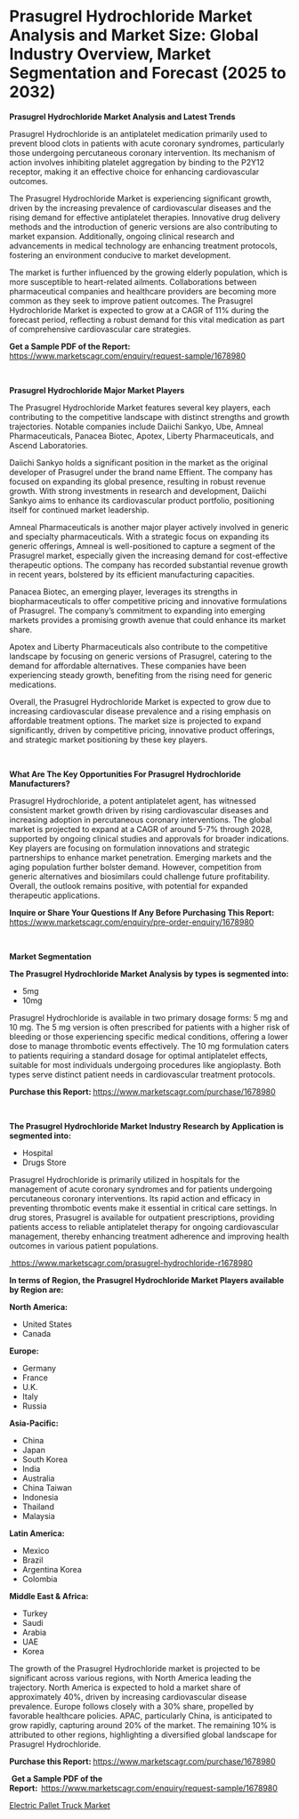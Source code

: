 <p><h1>Prasugrel Hydrochloride Market Analysis and Market Size: Global Industry Overview, Market Segmentation and Forecast (2025 to 2032)</h1></p><p><strong>Prasugrel Hydrochloride Market Analysis and Latest Trends</strong></p>
<p><p>Prasugrel Hydrochloride is an antiplatelet medication primarily used to prevent blood clots in patients with acute coronary syndromes, particularly those undergoing percutaneous coronary intervention. Its mechanism of action involves inhibiting platelet aggregation by binding to the P2Y12 receptor, making it an effective choice for enhancing cardiovascular outcomes. </p><p>The Prasugrel Hydrochloride Market is experiencing significant growth, driven by the increasing prevalence of cardiovascular diseases and the rising demand for effective antiplatelet therapies. Innovative drug delivery methods and the introduction of generic versions are also contributing to market expansion. Additionally, ongoing clinical research and advancements in medical technology are enhancing treatment protocols, fostering an environment conducive to market development.</p><p>The market is further influenced by the growing elderly population, which is more susceptible to heart-related ailments. Collaborations between pharmaceutical companies and healthcare providers are becoming more common as they seek to improve patient outcomes. The Prasugrel Hydrochloride Market is expected to grow at a CAGR of 11% during the forecast period, reflecting a robust demand for this vital medication as part of comprehensive cardiovascular care strategies.</p></p>
<p><strong>Get a Sample PDF of the Report:&nbsp;</strong> <a href="https://www.marketscagr.com/enquiry/request-sample/1678980?utm_campaign=3166&utm_medium=2&utm_source=Github&utm_content=ia&utm_term=24032025&utm_id=prasugrel-hydrochloride">https://www.marketscagr.com/enquiry/request-sample/1678980</a></p>
<p>&nbsp;</p>
<p><strong>Prasugrel Hydrochloride Major Market Players</strong></p>
<p><p>The Prasugrel Hydrochloride Market features several key players, each contributing to the competitive landscape with distinct strengths and growth trajectories. Notable companies include Daiichi Sankyo, Ube, Amneal Pharmaceuticals, Panacea Biotec, Apotex, Liberty Pharmaceuticals, and Ascend Laboratories.</p><p>Daiichi Sankyo holds a significant position in the market as the original developer of Prasugrel under the brand name Effient. The company has focused on expanding its global presence, resulting in robust revenue growth. With strong investments in research and development, Daiichi Sankyo aims to enhance its cardiovascular product portfolio, positioning itself for continued market leadership.</p><p>Amneal Pharmaceuticals is another major player actively involved in generic and specialty pharmaceuticals. With a strategic focus on expanding its generic offerings, Amneal is well-positioned to capture a segment of the Prasugrel market, especially given the increasing demand for cost-effective therapeutic options. The company has recorded substantial revenue growth in recent years, bolstered by its efficient manufacturing capacities.</p><p>Panacea Biotec, an emerging player, leverages its strengths in biopharmaceuticals to offer competitive pricing and innovative formulations of Prasugrel. The company’s commitment to expanding into emerging markets provides a promising growth avenue that could enhance its market share.</p><p>Apotex and Liberty Pharmaceuticals also contribute to the competitive landscape by focusing on generic versions of Prasugrel, catering to the demand for affordable alternatives. These companies have been experiencing steady growth, benefiting from the rising need for generic medications.</p><p>Overall, the Prasugrel Hydrochloride Market is expected to grow due to increasing cardiovascular disease prevalence and a rising emphasis on affordable treatment options. The market size is projected to expand significantly, driven by competitive pricing, innovative product offerings, and strategic market positioning by these key players.</p></p>
<p>&nbsp;</p>
<p><strong>What Are The Key Opportunities For Prasugrel Hydrochloride Manufacturers?</strong></p>
<p><p>Prasugrel Hydrochloride, a potent antiplatelet agent, has witnessed consistent market growth driven by rising cardiovascular diseases and increasing adoption in percutaneous coronary interventions. The global market is projected to expand at a CAGR of around 5-7% through 2028, supported by ongoing clinical studies and approvals for broader indications. Key players are focusing on formulation innovations and strategic partnerships to enhance market penetration. Emerging markets and the aging population further bolster demand. However, competition from generic alternatives and biosimilars could challenge future profitability. Overall, the outlook remains positive, with potential for expanded therapeutic applications.</p></p>
<p><strong>Inquire or Share Your Questions If Any Before Purchasing This Report:</strong> <a href="https://www.marketscagr.com/enquiry/pre-order-enquiry/1678980?utm_campaign=3166&utm_medium=2&utm_source=Github&utm_content=ia&utm_term=24032025&utm_id=prasugrel-hydrochloride">https://www.marketscagr.com/enquiry/pre-order-enquiry/1678980</a></p>
<p>&nbsp;</p>
<p><strong>Market Segmentation</strong></p>
<p><strong>The Prasugrel Hydrochloride Market Analysis by types is segmented into:</strong></p>
<p><ul><li>5mg</li><li>10mg</li></ul></p>
<p><p>Prasugrel Hydrochloride is available in two primary dosage forms: 5 mg and 10 mg. The 5 mg version is often prescribed for patients with a higher risk of bleeding or those experiencing specific medical conditions, offering a lower dose to manage thrombotic events effectively. The 10 mg formulation caters to patients requiring a standard dosage for optimal antiplatelet effects, suitable for most individuals undergoing procedures like angioplasty. Both types serve distinct patient needs in cardiovascular treatment protocols.</p></p>
<p><strong>Purchase this Report:&nbsp;</strong><a href="https://www.marketscagr.com/purchase/1678980?utm_campaign=3166&utm_medium=2&utm_source=Github&utm_content=ia&utm_term=24032025&utm_id=prasugrel-hydrochloride">https://www.marketscagr.com/purchase/1678980</a></p>
<p>&nbsp;</p>
<p><strong>The Prasugrel Hydrochloride Market Industry Research by Application is segmented into:</strong></p>
<p><ul><li>Hospital</li><li>Drugs Store</li></ul></p>
<p><p>Prasugrel Hydrochloride is primarily utilized in hospitals for the management of acute coronary syndromes and for patients undergoing percutaneous coronary interventions. Its rapid action and efficacy in preventing thrombotic events make it essential in critical care settings. In drug stores, Prasugrel is available for outpatient prescriptions, providing patients access to reliable antiplatelet therapy for ongoing cardiovascular management, thereby enhancing treatment adherence and improving health outcomes in various patient populations.</p></p>
<p><a href="https://www.marketscagr.com/prasugrel-hydrochloride-r1678980?utm_campaign=3166&utm_medium=2&utm_source=Github&utm_content=ia&utm_term=24032025&utm_id=prasugrel-hydrochloride">&nbsp;https://www.marketscagr.com/prasugrel-hydrochloride-r1678980</a></p>
<p><strong>In terms of Region, the Prasugrel Hydrochloride Market Players available by Region are:</strong></p>
<p>
    <p> <strong> North America: </strong>
        <ul>
            <li>United States</li>
            <li>Canada</li>
        </ul>
        </p> 
    <p> <strong> Europe: </strong>
        <ul>
            <li>Germany</li>
            <li>France</li>
            <li>U.K.</li>
            <li>Italy</li>
            <li>Russia</li>
        </ul>
        </p> 
    <p> <strong> Asia-Pacific: </strong>
        <ul>
            <li>China</li>
            <li>Japan</li>
            <li>South Korea</li>
            <li>India</li>
            <li>Australia</li>
            <li>China Taiwan</li>
            <li>Indonesia</li>
            <li>Thailand</li>
            <li>Malaysia</li>
        </ul>
        </p> 
    <p> <strong> Latin America: </strong>
        <ul>
            <li>Mexico</li>
            <li>Brazil</li>
            <li>Argentina Korea</li>
            <li>Colombia</li>
        </ul>
        </p> 
    <p> <strong> Middle East & Africa: </strong>
        <ul>
            <li>Turkey</li>
            <li>Saudi</li>
            <li>Arabia</li>
            <li>UAE</li>
            <li>Korea</li>
        </ul>
    </p>
    </p>
<p><p>The growth of the Prasugrel Hydrochloride market is projected to be significant across various regions, with North America leading the trajectory. North America is expected to hold a market share of approximately 40%, driven by increasing cardiovascular disease prevalence. Europe follows closely with a 30% share, propelled by favorable healthcare policies. APAC, particularly China, is anticipated to grow rapidly, capturing around 20% of the market. The remaining 10% is attributed to other regions, highlighting a diversified global landscape for Prasugrel Hydrochloride.</p></p>
<p><strong>Purchase this Report: </strong><a href="https://www.marketscagr.com/purchase/1678980?utm_campaign=3166&utm_medium=2&utm_source=Github&utm_content=ia&utm_term=24032025&utm_id=prasugrel-hydrochloride">https://www.marketscagr.com/purchase/1678980</a></p>
<p>&nbsp;<strong>Get a Sample PDF of the Report:&nbsp;&nbsp;</strong><a href="https://www.marketscagr.com/enquiry/request-sample/1678980?utm_campaign=3166&utm_medium=2&utm_source=Github&utm_content=ia&utm_term=24032025&utm_id=prasugrel-hydrochloride">https://www.marketscagr.com/enquiry/request-sample/1678980</a></p>
<p><strong></strong></p>
<p><p><a href="https://github.com/saoneubeh8/Market-Research-Report-List-1/blob/main/electric-pallet-truck-market.md?utm_campaign=3166&utm_medium=2&utm_source=Github&utm_content=ia&utm_term=24032025&utm_id=prasugrel-hydrochloride">Electric Pallet Truck Market</a></p></p>